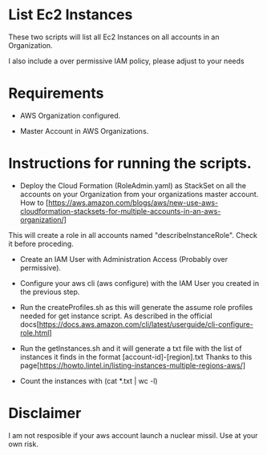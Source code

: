 # List Ec2 Instances
These two scripts will list all Ec2 Instances on all accounts in an Organization.

I also include a over permissive IAM policy, please adjust to your needs

# Requirements

- AWS Organization configured.

- Master Account in AWS Organizations.

# Instructions for running the scripts.

- Deploy the Cloud Formation (RoleAdmin.yaml) as StackSet on all the accounts on your Organization from your organizations master account.
How to [https://aws.amazon.com/blogs/aws/new-use-aws-cloudformation-stacksets-for-multiple-accounts-in-an-aws-organization/]

This will create a role in all accounts named "describeInstanceRole". Check it before proceding.

- Create an IAM User with Administration Access (Probably over permissive).

- Configure your aws cli (aws configure) with the IAM User you created in the previous step.

- Run the createProfiles.sh as this will generate the assume role profiles needed for get instance script.
As described in the official docs[https://docs.aws.amazon.com/cli/latest/userguide/cli-configure-role.html]

- Run the getInstances.sh and it will generate a txt file with the list of instances it finds in the format \[account-id\]-\[region\].txt
Thanks to this page[https://howto.lintel.in/listing-instances-multiple-regions-aws/]
- Count the instances with (cat *.txt | wc -l)

# Disclaimer
I am not resposible if your aws account launch a nuclear missil. Use at your own risk.
